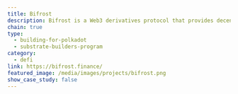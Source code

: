 ```yaml
---
title: Bifrost
description: Bifrost is a Web3 derivatives protocol that provides decentralized cross-chain liquidity for staked assets. Leveraging the cross-consensus message (XCM) can provide cross-chain liquid staking services for multiple chains.
chain: true
type:
  - building-for-polkadot
  - substrate-builders-program
category:
  - defi
link: https://bifrost.finance/
featured_image: /media/images/projects/bifrost.png
show_case_study: false
---
```

